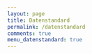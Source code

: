 ```yaml
---
layout: page
title: Datenstandard
permalink: /datenstandard
comments: true
menu_datenstandard: true
---
```


